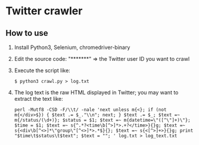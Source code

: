 # Twitter crawler

## How to use

1. Install Python3, Selenium, chromedriver-binary
1. Edit the source code: "*******" => the Twitter user ID you want to crawl
1. Execute the script like:

    ```
    $ python3 crawl.py > log.txt 
    ```

1. The log text is the raw HTML displayed in Twitter; you may want to extract the text like:

    ```
    perl -Mutf8 -CSD -F/\\t/ -nale 'next unless m{<}; if (not m{</div>$}) { $text .= $_."\\n"; next; } $text .= $_; $text =~ m{/status/(\d+)}; $status = $1; $text =~ m{datetime=\"([^\"]+)\"}; $time = $1; $text =~ s{^.*?<time\b[^>]*>.+?</time>}{}g; $text =~ s{<div\b[^<>]*\"group\"[^<>]*>.*$}{}; $text =~ s{<[^>]+>}{}g; print "$time\t$status\t$text"; $text = ""; ' log.txt > log_text.txt 
    ```
